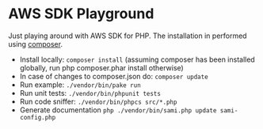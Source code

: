 AWS SDK Playground
=================


Just playing around with AWS SDK for PHP. The installation in performed using [composer](http://getcomposer.org/download/).

 * Install locally: `composer install` (assuming composer has been installed globally, run php composer.phar install otherwise)
  * In case of changes to composer.json do: `composer update`
 * Run example: `./vendor/bin/pake run`
 * Run unit tests: `./vendor/bin/phpunit tests`
 * Run code sniffer: `./vendor/bin/phpcs src/*.php`
 * Generate documentation `php ./vendor/bin/sami.php update sami-config.php`


